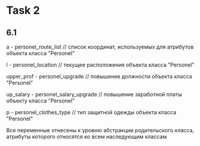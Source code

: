 # Task 2

## 6.1 

a - personel_route_list
// список координат, используемых для атрибутов объекта класса "Personel"

l - personel_location
// текущее расположения объекта класса "Personel"

upper_prof - personel_upgrade
// повышение должности объекта класса "Personel"

up_salary - personel_salary_upgrade
// повышение заработной платы объекту класса "Personel"

p - personel_clothes_type
// тип защитной одежды объекта класса "Personel"

Все переменные отнесены к уровню абстракции родительского класса, атрибуты которого относятся ко всем наследующим классам


